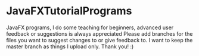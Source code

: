 # JavaFXTutorialPrograms
JavaFX programs, I do some teaching for beginners, advanced user feedback or suggestions is always appreciated
Please add branches for the files you want to suggest changes to or give feedback to.
I want to keep the master branch as things I upload only. Thank you! :)
